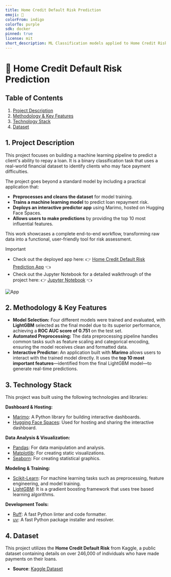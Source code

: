 ```yaml
---
title: Home Credit Default Risk Prediction
emoji: 🍃
colorFrom: indigo
colorTo: purple
sdk: docker
pinned: true
license: mit
short_description: ML Classification models applied to Home Credit Risk dataset
---
```


# 🏦 Home Credit Default Risk Prediction

## Table of Contents

1. [Project Description](#1-project-description)
2. [Methodology & Key Features](#2-methodology--key-features)
3. [Technology Stack](#3-technology-stack)
4. [Dataset](#4-dataset)

## 1. Project Description

This project focuses on building a machine learning pipeline to predict a client's ability to repay a loan. It is a binary classification task that uses a real-world financial dataset to identify clients who may face payment difficulties.

The project goes beyond a standard model by including a practical application that:

- **Preprocesses and cleans the dataset** for model training.
- **Trains a machine learning model** to predict loan repayment risk.
- **Deploys an interactive predictor app** using Marimo, hosted on Hugging Face Spaces.
- **Allows users to make predictions** by providing the top 10 most influential features.

This work showcases a complete end-to-end workflow, transforming raw data into a functional, user-friendly tool for risk assessment.

> [!IMPORTANT]
>
> - Check out the deployed app here: 👉️ [Home Credit Default Risk Prediction App](https://huggingface.co/spaces/iBrokeTheCode/Home_Credit_Default_Risk_Prediction) 👈️
> - Check out the Jupyter Notebook for a detailed walkthrough of the project here: 👉️ [Jupyter Notebook](https://huggingface.co/spaces/iBrokeTheCode/Home_Credit_Default_Risk_Prediction/blob/main/tutorial_app.ipynb) 👈️

![App](./public/app-demo.png)

## 2. Methodology & Key Features

- **Model Selection:** Four different models were trained and evaluated, with **LightGBM** selected as the final model due to its superior performance, achieving a **ROC AUC score of 0.751** on the test set.
- **Automated Preprocessing:** The data preprocessing pipeline handles common tasks such as feature scaling and categorical encoding, ensuring the model receives clean and formatted data.
- **Interactive Predictor:** An application built with **Marimo** allows users to interact with the trained model directly. It uses the **top 10 most important features**—identified from the final LightGBM model—to generate real-time predictions.

## 3. Technology Stack

This project was built using the following technologies and libraries:

**Dashboard & Hosting:**

- [Marimo](https://github.com/marimo-team/marimo): A Python library for building interactive dashboards.
- [Hugging Face Spaces](https://huggingface.co/docs/hub/spaces-config-reference): Used for hosting and sharing the interactive dashboard.

**Data Analysis & Visualization:**

- [Pandas](https://pandas.pydata.org/): For data manipulation and analysis.
- [Matplotlib](https://matplotlib.org/): For creating static visualizations.
- [Seaborn](https://seaborn.pydata.org/): For creating statistical graphics.

**Modeling & Training:**

- [Scikit-Learn](https://scikit-learn.org/stable/): For machine learning tasks such as preprocessing, feature engineering, and model training.
- [LightGBM](https://lightgbm.readthedocs.io/en/stable/): It is a gradient boosting framework that uses tree based learning algorithms.

**Development Tools:**

- [Ruff](https://github.com/charliermarsh/ruff): A fast Python linter and code formatter.
- [uv](https://github.com/astral-sh/uv): A fast Python package installer and resolver.

## 4. Dataset

This project utilizes the **Home Credit Default Risk** from Kaggle, a public dataset containing details on over 246,000 of individuals who have made payments on their loans.

- **Source**: [Kaggle Dataset](https://www.kaggle.com/competitions/home-credit-default-risk/overview)

